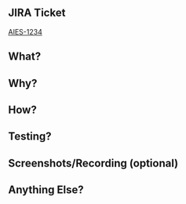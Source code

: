 <!-- See https://www.pullrequest.com/blog/writing-a-great-pull-request-description/ for more info -->
<!-- Remove any sections that are not needed before submitting the PR -->
## JIRA Ticket
<!-- Replace the ticket number and url here -->
[AIES-1234](url)

## What?
<!-- Explain the changes you’ve made. It doesn’t need to be fancy
and you don’t have to get too technical, yet. Just explicit prose
on your net change will typically suffice. -->



## Why?
<!-- Explain both the engineering goal and also some business
objective that is satisfied or moved along -->



## How?
<!-- Use this section to draw attention to the significant design decisions
you made -->



## Testing?
<!-- Let the reviewer know how you tested the changes. Showing the
results of tests you’ve run is also very helpful. Let the reviewer
also know if some conditions or edge cases were not tested -->



## Screenshots/Recording (optional)
<!-- A simple screenshot of the before and after, or of the current state
vs. your local development view or a recording of the flow which gives better context.-->



## Anything Else?
<!-- You may want to delve into possible architecture changes or
technical debt here. Call out challenges, optimizations, etc. -->

